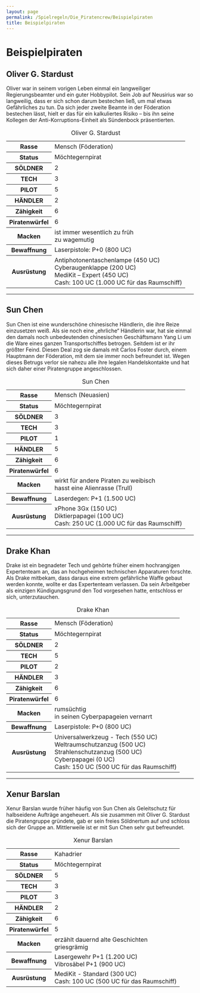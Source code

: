 ```yaml
---
layout: page
permalink: /Spielregeln/Die_Piratencrew/Beispielpiraten
title: Beispielpiraten
---
```


# Beispielpiraten

## Oliver G. Stardust

Oliver war in seinem vorigen Leben einmal ein langweiliger Regierungsbeamter und ein guter Hobbypilot. Sein Job auf Neusirius war so langweilig, dass er sich schon darum bestechen ließ, um mal etwas Gefährliches zu tun. Da sich jeder zweite Beamte in der Föderation bestechen lässt, hielt er das für ein kalkuliertes Risiko &ndash; bis ihn seine Kollegen der Anti-Korruptions-Einheit als Sündenbock präsentierten.

<table>
<caption>Oliver G. Stardust</caption>
<tbody>
<tr><th>Rasse</th><td>Mensch (Föderation)</td></tr>
<tr><th>Status</th><td>Möchtegernpirat</td></tr>
<tr><th>SÖLDNER</th><td>2</td></tr>
<tr><th>TECH</th><td>3</td></tr>
<tr><th>PILOT</th><td>5</td></tr>
<tr><th>HÄNDLER</th><td>2</td></tr>
<tr><th>Zähigkeit</th><td>6</td></tr>
<tr><th>Piratenwürfel</th><td>6</td></tr>
<tr><th>Macken</th><td>ist immer wesentlich zu früh<br/>
zu wagemutig</td></tr>
<tr><th>Bewaffnung</th><td>Laserpistole: P+0 (800 UC)</td></tr>
<tr><th>Ausrüstung</th><td>Antiphotonentaschenlampe (450 UC)<br/>
Cyberaugenklappe (200 UC)<br/>
MediKit &ndash; Expert (450 UC)<br/>
Cash: 100 UC (1.000 UC für das Raumschiff)</td></tr>
</tbody>
</table>

***
## Sun Chen

Sun Chen ist eine wunderschöne chinesische Händlerin, die ihre Reize einzusetzen weiß. Als sie noch eine &bdquo;ehrliche&ldquo; Händlerin war, hat sie einmal den damals noch unbedeutenden chinesischen Geschäftsmann Yang Li um die Ware eines ganzen Transportschiffes betrogen. Seitdem ist er ihr größter Feind. Diesen Deal zog sie damals mit Carlos Foster durch, einem Hauptmann der Föderation, mit dem sie immer noch befreundet ist. Wegen dieses Betrugs verlor sie nahezu alle ihre legalen Handelskontakte und hat sich daher einer Piratengruppe angeschlossen.

<table>
<caption>Sun Chen</caption>
<tbody>
<tr><th>Rasse</th><td>Mensch (Neuasien)</td></tr>
<tr><th>Status</th><td>Möchtegernpirat</td></tr>
<tr><th>SÖLDNER</th><td>3</td></tr>
<tr><th>TECH</th><td>3</td></tr>
<tr><th>PILOT</th><td>1</td></tr>
<tr><th>HÄNDLER</th><td>5</td></tr>
<tr><th>Zähigkeit</th><td>6</td></tr>
<tr><th>Piratenwürfel</th><td>6</td></tr>
<tr><th>Macken</th><td>wirkt für andere Piraten zu weibisch<br/>
hasst eine Alienrasse (Trull)</td></tr>
<tr><th>Bewaffnung</th><td>Laserdegen: P+1 (1.500 UC)</td></tr>
<tr><th>Ausrüstung</th><td>xPhone 3Gx (150 UC)<br/>
Diktierpapagei (100 UC)<br/>
Cash: 250 UC (1.000 UC für das Raumschiff)</td></tr>
</tbody>
</table>

***
## Drake Khan

Drake ist ein begnadeter Tech und gehörte früher einem hochrangigen Expertenteam an, das an hochgeheimen technischen Apparaturen forschte. Als Drake mitbekam, dass daraus eine extrem gefährliche Waffe gebaut werden konnte, wollte er das Expertenteam verlassen. Da sein Arbeitgeber als einzigen Kündigungsgrund den Tod vorgesehen hatte, entschloss er sich, unterzutauchen.

<table>
<caption>Drake Khan</caption>
<tbody>
<tr><th>Rasse</th><td>Mensch (Föderation)</td></tr>
<tr><th>Status</th><td>Möchtegernpirat</td></tr>
<tr><th>SÖLDNER</th><td>2</td></tr>
<tr><th>TECH</th><td>5</td></tr>
<tr><th>PILOT</th><td>2</td></tr>
<tr><th>HÄNDLER</th><td>3</td></tr>
<tr><th>Zähigkeit</th><td>6</td></tr>
<tr><th>Piratenwürfel</th><td>6</td></tr>
<tr><th>Macken</th><td>rumsüchtig<br/>
in seinen Cyberpapageien vernarrt</td></tr>
<tr><th>Bewaffnung</th><td>Laserpistole: P+0 (800 UC)</td></tr>
<tr><th>Ausrüstung</th><td>Universalwerkzeug - Tech (550 UC)<br/>
Weltraumschutzanzug (500 UC)<br/>
Strahlenschutzanzug (500 UC)<br/>
Cyberpapagei (0 UC)<br/>
Cash: 150 UC (500 UC für das Raumschiff)</td></tr>
</tbody>
</table>

***
## Xenur Barslan

Xenur Barslan wurde früher häufig von Sun Chen als Geleitschutz für halbseidene Aufträge angeheuert. Als sie zusammen mit Oliver G. Stardust die Piratengruppe gründete, gab er sein freies Söldnertum auf und schloss sich der Gruppe an. Mittlerweile ist er mit Sun Chen sehr gut befreundet.

<table>
<caption>Xenur Barslan</caption>
<tbody>
<tr><th>Rasse</th><td>Kahadrier</td></tr>
<tr><th>Status</th><td>Möchtegernpirat</td></tr>
<tr><th>SÖLDNER</th><td>5</td></tr>
<tr><th>TECH</th><td>3</td></tr>
<tr><th>PILOT</th><td>3</td></tr>
<tr><th>HÄNDLER</th><td>2</td></tr>
<tr><th>Zähigkeit</th><td>6</td></tr>
<tr><th>Piratenwürfel</th><td>5</td></tr>
<tr><th>Macken</th><td>erzählt dauernd alte Geschichten<br/>
griesgrämig</td></tr>
<tr><th>Bewaffnung</th><td>Lasergewehr P+1 (1.200 UC)<br/>
Vibrosäbel P+1 (900 UC)</td></tr>
<tr><th>Ausrüstung</th><td>MediKit - Standard (300 UC)<br/>
Cash: 100 UC (500 UC für das Raumschiff)</td></tr>
</tbody>
</table>
